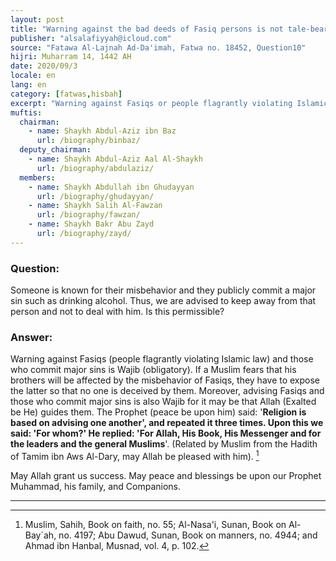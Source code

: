 ```yaml
---
layout: post
title: "Warning against the bad deeds of Fasiq persons is not tale-bearing"
publisher: "alsalafiyyah@icloud.com"
source: "Fatawa Al-Lajnah Ad-Da'imah, Fatwa no. 18452, Question10"
hijri: Muharram 14, 1442 AH
date: 2020/09/3
locale: en
lang: en
category: [fatwas,hisbah]
excerpt: "Warning against Fasiqs or people flagrantly violating Islamic law and those who commit major sins is obligatory."
muftis:
  chairman: 
    - name: Shaykh Abdul-Aziz ibn Baz
      url: /biography/binbaz/
  deputy_chairman:
    - name: Shaykh Abdul-Aziz Aal Al-Shaykh
      url: /biography/abdulaziz/
  members: 
    - name: Shaykh Abdullah ibn Ghudayyan
      url: /biography/ghudayyan/
    - name: Shaykh Salih Al-Fawzan
      url: /biography/fawzan/
    - name: Shaykh Bakr Abu Zayd
      url: /biography/zayd/
---
```


### Question:

Someone is known for their misbehavior and they publicly commit a major sin such as drinking alcohol. Thus, we are advised to keep away from that person and not to deal with him. Is this permissible? 

### Answer:

Warning against Fasiqs (people flagrantly violating Islamic law) and those who commit major sins is Wajib (obligatory). If a Muslim fears that his brothers will be affected by the misbehavior of Fasiqs, they have to expose the latter so that no one is deceived by them. Moreover, advising Fasiqs and those who commit major sins is also Wajib for it may be that Allah (Exalted be He) guides them. The Prophet (peace be upon him) said: '**Religion is based on advising one another', and repeated it three times. Upon this we said: 'For whom?' He replied: 'For Allah, His Book, His Messenger and for the leaders and the general Muslims**'. (Related by Muslim from the Hadith of Tamim ibn Aws Al-Dary, may Allah be pleased with him). [^1]

May Allah grant us success. May peace and blessings be upon our Prophet Muhammad, his family, and Companions. 

---

[^1]: Muslim, Sahih, Book on faith, no. 55; Al-Nasa'i, Sunan, Book on Al-Bay`ah, no. 4197; Abu Dawud, Sunan, Book on manners, no. 4944; and Ahmad ibn Hanbal, Musnad, vol. 4, p. 102.
